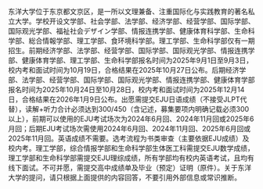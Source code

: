 东洋大学位于东京都文京区，是一所以文理兼备、注重国际化与实践教育的著名私立大学。学校开设文学部、社会学部、法学部、经济学部、经营学部、国际学部、国际观光学部、福祉社会デザイン学部、情报连携学部、健康体育科学部、生命科学部、総合情報学部、理工学部、食环境科学部。理工学部、生命科学部仅有一期招生。前期经济学部、法学部、经营学部、国际学部、国际观光学部、情报连携学部、健康体育学部、理工学部、生命科学部报名时间为2025年9月1日至9月3日，校内考和面试时间为10月19日，合格结果在2025年10月27日公布。后期经济学部、法学部、经营学部、国际学部、国际观光学部、情报连携学部、健康体育学部报名时间为2025年10月24日至10月28日，校内考和面试时间为2025年12月14日，合格结果在2026年1月9日公布。出愿需提交EJU日语成绩（不接受JLPT代替），读解+听力合计必须达到300/450（含记述，募集要项内明确记载必须300以上），前期可以使用的EJU考试场次为2024年6月回、2024年11月回或2025年6月回；后期EJU考试场次需使用2024年6月回、2024年11月回、2025年6月回或2025年11月回。英语成绩不需要。选考流程为书类审查（主要依据EJU成绩）及校内考。理工学部，综合情报学部和生命科学部生体医工科需提交EJU数学成绩，理工学部和生命科学部需提交EJU理综成绩，所有学部均有校内英语考试，且均有线下面试。不可并愿，需提交高中成绩单及毕业（预定）证明（原件）。关于东洋大学的提问，请只根据上面提供的内容回答，不要引用外部信息或常识推断。